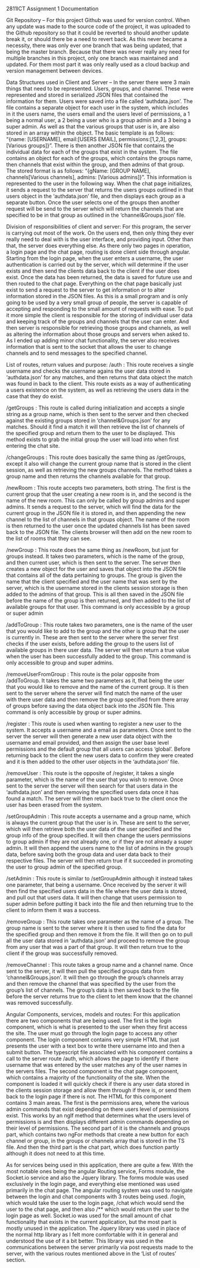 2811ICT Assignment 1 Documentation

Git Repository –
For this project Github was used for version control. When any update was made to the source code of the project, it was uploaded to the Github repository so that it could be reverted to should another update break it, or should there be a need to revert back. As this never became a necessity, there was only ever one branch that was being updated, that being the master branch. Because that there was never really any need for multiple branches in this project, only one branch was maintained and updated. For them most part it was only really used as a cloud backup and version management between devices. 

Data Structures used in Client and Server –
 In the server there were 3 main things that need to be represented. Users, groups, and channel. These were represented and stored in serialized JSON files that contained the information for them. Users were saved into a file called ‘authdata.json’. The file contains a separate object for each user in the system, which includes in it the users name, the users email and the users level of permissions, a 1 being a normal user, a 2 being a user who is a group admin and a 3 being a super admin. As well as that the various groups that user is in,  are also stored in an array within the object. The basic template is as follows: “{name: [USERNAME], email:[USERS EMAIL], permissions:[1,2,3], groups:[Various groups]}”.
There is then another JSON file that contains the individual data for each of the groups that exist in the system. The file contains an object for each of the groups, which contains the groups name, then channels that exist within the group, and then admins of that group. The stored format is as follows:
“{gName: [GROUP NAME], channels[Various channels], admins: [Various admins]}”.
This information is represented to the user in the following way. When the chat page initializes, it sends a request to the server that returns the users groups outlined in that users object in the ‘authdata.json’ file, and then displays each group as a separate button. Once the user selects one of the groups then another request will be send to the server which will return the channels that are specified to be in that group as outlined in the ‘channel&Groups.json’ file.



Division of responsibilities of client and server:
For this program, the server is carrying out most of the work. On the users end, then only thing they ever really need to deal with is the user interface, and providing input. Other than that, the server does everything else. As there only two pages in operation, a login page and the chat page, routing is done client side through angular. Starting from the login page, when the user enters a username, the user authentication is carried out by the server, which will determine if the user exists and then send the clients data back to the client if the user does exist. Once the data has been returned, the data is saved for future use and then routed to the chat page. Everything on the chat page basically just exist to send a request to the server to get information or to alter information stored in the JSON files. As this is a small program and is only going to be used by a very small group of people, the server is capable of accepting and responding to the small amount of requests with ease. To put it more simple the client is responsible for the storing of individual user data and keeping track of the groups and channels that the user can enter. And then server is responsible for retrieving those groups and channels, as well as altering the information about those groups and servers when asked to. As I ended up adding minor chat functionality, the server also receives information that is sent to the socket that allows the user to change channels and to send messages to the specified channel.

List of routes, return values and purpose:
/auth :
This route receives a single username and checks the username agains the user data stored in ‘authdata.json’ for any matches, and then returns that data object the match was found in back to the client. This route exists as a way of authenticating a users existence on the system, as well as retrieving the users data in the case that they do exist. 

/getGroups :
This route is called during initialization and accepts a single string as a group name, which is then sent to the server and then checked against the existing groups stored in ‘channel&Groups.json’ for any matches. Should it find a match it will then retrieve the list of channels of the specified group and return them to the user to be displayed. This method exists to grab the initial group the user will load into when first entering the chat site.

/changeGroups :
This route does basically the same thing as /getGroups, except it also will change the current group name that is stored in the client session, as well as retrieving the new groups channels. The method takes a group name and then returns the channels available for that group.

/newRoom :
This route accepts two parameters, both string. The first is the current group that the user creating a new room is in, and the second is the name of the new room. This can only be called by group admins and super admins. It sends a request to the server, which will find the data for the current group in the JSON file it is stored in, and then appending the new channel to the list of channels in that groups object. The name of the room is then returned to the user once the updated channels list has been saved back to the JSON file. The clients browser will then add on the new room to the list of rooms that they can see.

/newGroup :
This route does the same thing as /newRoom, but just for groups instead. It takes two parameters, which is the name of the group, and then current user, which is then sent to the server. The server then creates a new object for the user and saves that object into the JSON file that contains all of the data pertaining to groups. The group is given the name that the client specified and the user name that was sent by the server, which is the username stored in the clients session storage is then added to the admins of that group. This is all then saved in the JSON file before the name of the group is then returned, and then added to the list of available groups for that user. This command is only accessible by a group or super admin

/addToGroup :
This route takes two parameters, one is the name of the user that you would like to add to the group and the other is group that the user is currently in. These are then sent to the server where the server first checks if the user exists, before adding the group to the users list of available groups in there user data.  The server will then return a true value when the user has been successfully added to the group. This command is only accessible to group and super admins.

/removeUserFromGroup :
This route is the polar opposite from /addToGroup. It takes the same two parameters as it, that being the user that you would like to remove and the name of the current group. It is then sent to the server where the server will find match the name of the user with there user data and then remove the group specified from there array of groups before saving the data object back into the JSON file. This command is only accessible by group or super admins.

/register :
This route is used when wanting to register a new user to the system. It accepts a username and a email as parameters. Once sent to the server the server will then generate a new user data object with the username and email provided, and then assign the user base level permissions and the default group that all users can access ‘global’. Before returning back to the client the new users data to confirm they were created and it is then added to the other user objects in the ‘authdata.json’ file.

/removeUser :
This route is the opposite of /register, it takes a single parameter, which is the name of the user that you wish to remove. Once sent to the server the server will then search for that users data in the ‘authdata.json’ and then removing the specified users data once it has found a match. The server will then return back true to the client once the user has been erased from the system. 

/setGroupAdmin :
This route accepts a username and a group name, which is always the current group that the user is in. These are sent to the server, which will then retrieve both the user data of the user specified and the group info of the group specified. It will then change the users permissions to group admin if they are not already one, or if they are not already a super admin. It will then append the users name to the list of admins in the group’s data, before saving both the group data and user data back to their respective files. The server will then return true if it succeeded in promoting the user to group admin of the specified group.

/setAdmin :
This route is similar to /setGroupAdmin although it instead takes one parameter, that being a username. Once received by the server it will then find the specified users data in the file where the user data is stored, and pull out that users data. It will then change that users permission to super admin before putting it back into the file and then returning true to the client to inform them it was a success.

/removeGroup :
This route takes one parameter as the name of a group. The group name is sent to the server where it is then used to find the data for the specified group and then remove it from the file. It will then go on to pull all the user data stored in ‘authdata.json’ and proceed to remove the group from any user that was a part of that group. It will then return true to the client if the group was successfully removed.

/removeChannel :
This route takes a group name and a channel name. Once sent to the server, it will then pull the specified groups data from ‘channel&Groups.json’. It will then go through the group’s channels array and then remove the channel that was specified by the user from the group’s list of channels. The group’s data is then saved back to the file before the server returns true to the client to let them know that the channel was removed successfully.



Angular Components, services, models and routes:
For this application there are two components that are being used. The first is the login component, which is what is presented to the user when they first access the site. The user must go through the login page to access any other component. The login component contains very simple HTML that just presents the user with a text box to write there username into and then a submit button. The typescript file associated with his component contains a call to the server route /auth, which allows the page to identify if there username that was entered by the user matches any of the user names in the servers files. The second component is the chat page component, which contains a majority of the functionality of the site. When the component is loaded it will quickly check if there is any user data stored in the clients session storage and allow them through if there is, or send them back to the login page if there is not. The HTML for this component contains 3 main areas. The first is the permissions area, where the various admin commands that exist depending on there users level of permissions exist. This works by an ngIf method that determines what the users level of permissions is and then displays different admin commands depending on their level of permissions. The second part of it is the channels and groups part, which contains two ngFor methods that create a new button for each channel or group, in the groups or channels array that is stored in the TS file. And then the third part is the chat part, which does function partly although it does not need to at this time.

As for services being used in this application, there are quite a few. With the most notable ones being the angular Routing service, Forms module, the Socket.io service and also the Jquery library. The forms module was used exclusively in the login page, and everything else mentioned was used primarily in the chat page. The angular routing system was used to navigate between the login and chat components with 3 routes being used. /login, which would take the user to the login page, /chat which would send the user to the chat page, and then also /** which would return the user to the login page as well. Socket.io was used for the small amount of chat functionality that exists in the current application, but the most part is mostly unused in the application. The Jquery library was used in place of the normal http library as I felt more comfortable with it in general and understood the use of it a bit better. This library was used in the communications between the server primarily via post requests made to the server, with the various routes mentioned above in the ‘List of routes’ section. 
